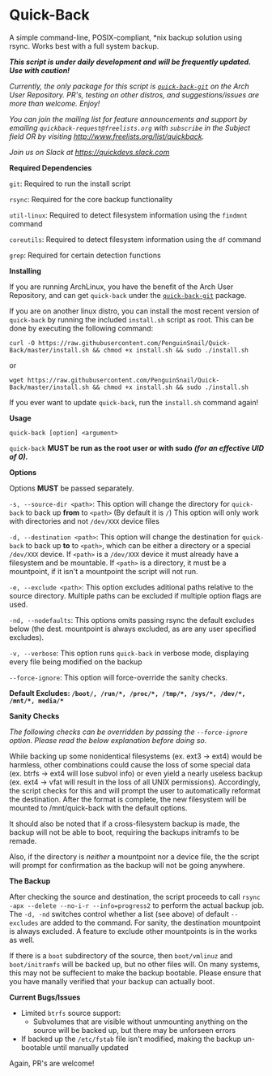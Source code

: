 # Quick-Back
A simple command-line, POSIX-compliant, *nix backup solution using rsync. Works best with a full system backup.

***This script is under daily development and will be frequently updated. Use with caution!***

*Currently, the only package for this script is [`quick-back-git`](https://aur.archlinux.org/packages/quick-back-git) on the Arch User Repository. PR's, testing on other distros, and suggestions/issues are more than welcome. Enjoy!*

*You can join the mailing list for feature announcements and support by emailing `quickback-request@freelists.org` with `subscribe` in the Subject field OR by visiting http://www.freelists.org/list/quickback.*

*Join us on Slack at https://quickdevs.slack.com*

__Required Dependencies__

`git`: Required to run the install script

`rsync`: Required for the core backup functionality

`util-linux`: Required to detect filesystem information using the `findmnt` command

`coreutils`: Required to detect filesystem information using the `df` command

`grep`: Required for certain detection functions

__Installing__

If you are running ArchLinux, you have the benefit of the Arch User Repository, and can get `quick-back` under the [`quick-back-git`](https://aur.archlinux.org/packages/quick-back-git) package.

If you are on another linux distro, you can install the most recent version of `quick-back` by running the included `install.sh` script as root. This can be done by executing the following command:

`curl -O https://raw.githubusercontent.com/PenguinSnail/Quick-Back/master/install.sh && chmod +x install.sh && sudo ./install.sh`

or

`wget https://raw.githubusercontent.com/PenguinSnail/Quick-Back/master/install.sh && chmod +x install.sh && sudo ./install.sh`

If you ever want to update `quick-back`, run the `install.sh` command again!

__Usage__

`quick-back [option] <argument>` 

`quick-back` **MUST be run as the root user or with sudo** ***(for an effective UID of 0).***

__Options__

Options **MUST** be passed separately.

`-s, --source-dir <path>`: This option will change the directory for `quick-back` to back up **from** to `<path>` (By default it is `/`) This option will only work with directories and not `/dev/XXX` device files

`-d, --destination <path>`: This  option will change the destination for `quick-back` to back up **to** to `<path>`, which can be either a directory or a special `/dev/XXX` device. If `<path>` is a `/dev/XXX` device it must already have a filesystem and be mountable. If `<path>` is a directory, it must be a mountpoint, if it isn't a mountpoint the script will not run.

`-e, --exclude <path>`: This option excludes aditional paths relative to the source directory. Multiple paths can be excluded if multiple option flags are used.

`-nd, --nodefaults`: This options omits passing rsync the default excludes below (the dest. mountpoint is always excluded, as are any user specified excludes).

`-v, --verbose`: This option runs `quick-back` in verbose mode, displaying every file being modified on the backup

`--force-ignore`: This option will force-override the sanity checks.

**Default Excludes: `/boot/, /run/*, /proc/*, /tmp/*, /sys/*, /dev/*, /mnt/*, media/*`**

__Sanity Checks__

*The following checks can be overridden by passing the `--force-ignore` option. Please read the below explanation before doing so.*

While backing up some nonidentical filesystems (ex. ext3 -> ext4) would be harmless, other combinations could cause the loss of some special data (ex. btrfs -> ext4 will lose subvol info) or even yield a nearly useless backup (ex. ext4 -> vfat will result in the loss of all UNIX permissions). Accordingly, the script checks for this and will prompt the user to automatically reformat the destination. After the format is complete, the new filesystem will be mounted to /mnt/quick-back with the default options. 

It should also be noted that if a cross-filesystem backup is made, the backup will not be able to boot, requiring the backups initramfs to be remade.

Also, if the directory is *neither* a mountpoint nor a device file, the the script will prompt for confirmation as the backup will not be going anywhere.

__The Backup__

After checking the source and destination, the script proceeds to call `rsync -apx --delete --no-i-r --info=progress2` to perform the actual backup job. The `-d, -nd` switches control whether a list (see above) of default `--excludes` are added to the command. For sanity, the destination mountpoint is always excluded. A feature to exclude other mountpoints is in the works as well.

If there is a `boot` subdirectory of the source, then `boot/vmlinuz` and `boot/initramfs` will be backed up, but no other files will. On many systems, this may not be suffecient to make the backup bootable. Please ensure that you have manally verified that your backup can actually boot.

__Current Bugs/Issues__

* Limited `btrfs` source support:
  * Subvolumes that are visible without unmounting anything on the source will be backed up, but there may be unforseen errors
* If backed up the `/etc/fstab` file isn't modified, making the backup un-bootable until manually updated

Again, PR's are welcome!
